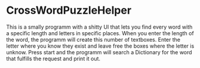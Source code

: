 # CrossWordPuzzleHelper
This is a smally programm with a shitty UI that lets you find every word with a specific length and letters in specific places.
When you enter the length of the word, the programm will create this number of textboxes. Enter the letter where you know they exist and leave free the boxes where the letter is unknow. Press start and the programm will search a Dictionary for the word that fulfills the request and print it out.
